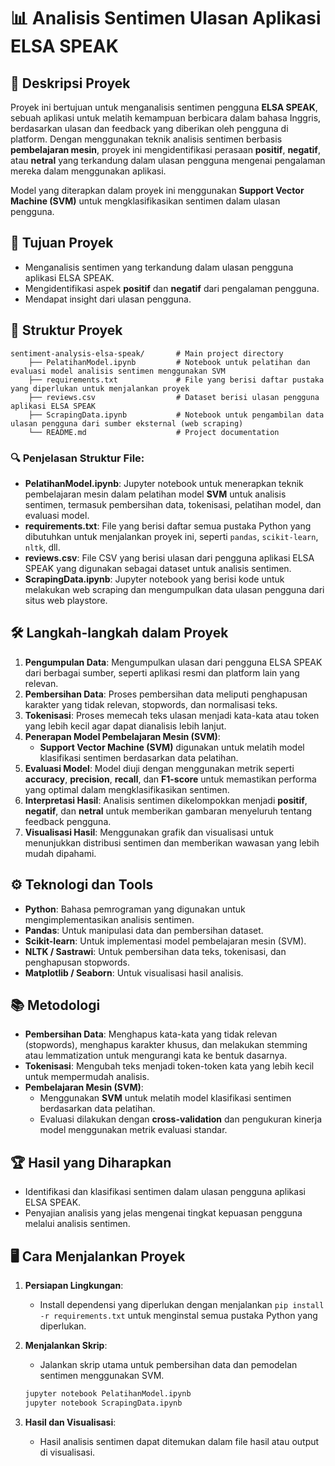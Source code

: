 # **📊 Analisis Sentimen Ulasan Aplikasi ELSA SPEAK**

## 🎯 Deskripsi Proyek
Proyek ini bertujuan untuk menganalisis sentimen pengguna **ELSA SPEAK**, sebuah aplikasi untuk melatih kemampuan berbicara dalam bahasa Inggris, berdasarkan ulasan dan feedback yang diberikan oleh pengguna di platform. Dengan menggunakan teknik analisis sentimen berbasis **pembelajaran mesin**, proyek ini mengidentifikasi perasaan **positif**, **negatif**, atau **netral** yang terkandung dalam ulasan pengguna mengenai pengalaman mereka dalam menggunakan aplikasi.

Model yang diterapkan dalam proyek ini menggunakan **Support Vector Machine (SVM)** untuk mengklasifikasikan sentimen dalam ulasan pengguna.

## 🚀 Tujuan Proyek
- Menganalisis sentimen yang terkandung dalam ulasan pengguna aplikasi ELSA SPEAK.
- Mengidentifikasi aspek **positif** dan **negatif** dari pengalaman pengguna.
- Mendapat insight dari ulasan pengguna.

## 📂 Struktur Proyek
```
sentiment-analysis-elsa-speak/       # Main project directory
    ├── PelatihanModel.ipynb         # Notebook untuk pelatihan dan evaluasi model analisis sentimen menggunakan SVM
    ├── requirements.txt             # File yang berisi daftar pustaka yang diperlukan untuk menjalankan proyek
    ├── reviews.csv                  # Dataset berisi ulasan pengguna aplikasi ELSA SPEAK
    ├── ScrapingData.ipynb           # Notebook untuk pengambilan data ulasan pengguna dari sumber eksternal (web scraping)
    └── README.md                    # Project documentation 
```

### 🔍 Penjelasan Struktur File:
- **PelatihanModel.ipynb**: Jupyter notebook untuk menerapkan teknik pembelajaran mesin dalam pelatihan model **SVM** untuk analisis sentimen, termasuk pembersihan data, tokenisasi, pelatihan model, dan evaluasi model.
- **requirements.txt**: File yang berisi daftar semua pustaka Python yang dibutuhkan untuk menjalankan proyek ini, seperti `pandas`, `scikit-learn`, `nltk`, dll.
- **reviews.csv**: File CSV yang berisi ulasan dari pengguna aplikasi ELSA SPEAK yang digunakan sebagai dataset untuk analisis sentimen.
- **ScrapingData.ipynb**: Jupyter notebook yang berisi kode untuk melakukan web scraping dan mengumpulkan data ulasan pengguna dari situs web playstore.

## 🛠️ Langkah-langkah dalam Proyek
1. **Pengumpulan Data**: Mengumpulkan ulasan dari pengguna ELSA SPEAK dari berbagai sumber, seperti aplikasi resmi dan platform lain yang relevan.
2. **Pembersihan Data**: Proses pembersihan data meliputi penghapusan karakter yang tidak relevan, stopwords, dan normalisasi teks.
3. **Tokenisasi**: Proses memecah teks ulasan menjadi kata-kata atau token yang lebih kecil agar dapat dianalisis lebih lanjut.
4. **Penerapan Model Pembelajaran Mesin (SVM)**:
   - **Support Vector Machine (SVM)** digunakan untuk melatih model klasifikasi sentimen berdasarkan data pelatihan.
5. **Evaluasi Model**: Model diuji dengan menggunakan metrik seperti **accuracy**, **precision**, **recall**, dan **F1-score** untuk memastikan performa yang optimal dalam mengklasifikasikan sentimen.
6. **Interpretasi Hasil**: Analisis sentimen dikelompokkan menjadi **positif**, **negatif**, dan **netral** untuk memberikan gambaran menyeluruh tentang feedback pengguna.
7. **Visualisasi Hasil**: Menggunakan grafik dan visualisasi untuk menunjukkan distribusi sentimen dan memberikan wawasan yang lebih mudah dipahami.

## ⚙️ Teknologi dan Tools
- **Python**: Bahasa pemrograman yang digunakan untuk mengimplementasikan analisis sentimen.
- **Pandas**: Untuk manipulasi data dan pembersihan dataset.
- **Scikit-learn**: Untuk implementasi model pembelajaran mesin (SVM).
- **NLTK / Sastrawi**: Untuk pembersihan data teks, tokenisasi, dan penghapusan stopwords.
- **Matplotlib / Seaborn**: Untuk visualisasi hasil analisis.

## 📚 Metodologi
- **Pembersihan Data**: Menghapus kata-kata yang tidak relevan (stopwords), menghapus karakter khusus, dan melakukan stemming atau lemmatization untuk mengurangi kata ke bentuk dasarnya.
- **Tokenisasi**: Mengubah teks menjadi token-token kata yang lebih kecil untuk mempermudah analisis.
- **Pembelajaran Mesin (SVM)**:
  - Menggunakan **SVM** untuk melatih model klasifikasi sentimen berdasarkan data pelatihan.
  - Evaluasi dilakukan dengan **cross-validation** dan pengukuran kinerja model menggunakan metrik evaluasi standar.

## 🏆 Hasil yang Diharapkan
- Identifikasi dan klasifikasi sentimen dalam ulasan pengguna aplikasi ELSA SPEAK.
- Penyajian analisis yang jelas mengenai tingkat kepuasan pengguna melalui analisis sentimen.


## 🖥️ Cara Menjalankan Proyek
1. **Persiapan Lingkungan**:
   - Install dependensi yang diperlukan dengan menjalankan `pip install -r requirements.txt` untuk menginstal semua pustaka Python yang diperlukan.
   
2. **Menjalankan Skrip**:
   - Jalankan skrip utama untuk pembersihan data dan pemodelan sentimen menggunakan SVM.
   ```bash
   jupyter notebook PelatihanModel.ipynb
   jupyter notebook ScrapingData.ipynb
   ```

3. **Hasil dan Visualisasi**:
   - Hasil analisis sentimen dapat ditemukan dalam file hasil atau output di visualisasi.

